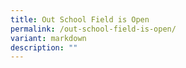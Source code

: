 ```yaml
---
title: Out School Field is Open
permalink: /out-school-field-is-open/
variant: markdown
description: ""
---
```

